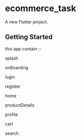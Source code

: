 # ecommerce_task

A new Flutter project.

## Getting Started

this app contain :-

splash

onBoarding

login

register

home

productDetails

profile

cart

search
